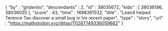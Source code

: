 {
  "by" : "gridentio",
  "descendants" : 2,
  "id" : 38035672,
  "kids" : [ 38036196, 38036035 ],
  "score" : 43,
  "time" : 1698391532,
  "title" : "Lean4 helped Terence Tao discover a small bug in his recent paper",
  "type" : "story",
  "url" : "https://mathstodon.xyz/@tao/111287749336059662"
}

